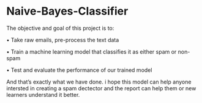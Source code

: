 # Naive-Bayes-Classifier
The objective and goal of this project is to:

•	Take raw emails, pre-process the text data

•	Train a machine learning model that classifies it as either spam or non-spam

•	Test and evaluate the performance of our trained model

And that’s exactly what we have done. i hope this model can help anyone intersted in creating a spam dectector and the report can help them or new learners understand it better.

